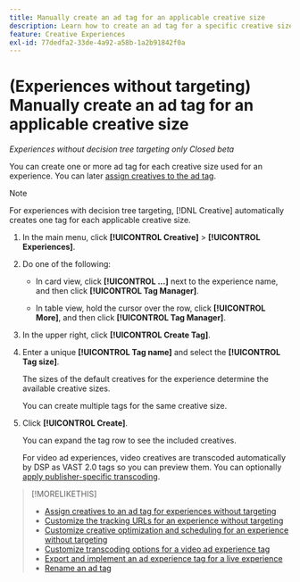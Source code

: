 ```yaml
---
title: Manually create an ad tag for an applicable creative size
description: Learn how to create an ad tag for a specific creative size.
feature: Creative Experiences
exl-id: 77dedfa2-33de-4a92-a58b-1a2b91842f0a
---
```

# (Experiences without targeting) Manually create an ad tag for an applicable creative size

*Experiences without decision tree targeting only*
*Closed beta*

You can create one or more ad tag for each creative size used for an experience. You can later [assign creatives to the ad tag](experience-tag-assign-creatives.md).

>[!NOTE]
>
>For experiences with decision tree targeting, [!DNL Creative] automatically creates one tag for each applicable creative size.

1. In the main menu, click **[!UICONTROL Creative]** > **[!UICONTROL Experiences]**.

1. Do one of the following:

   * In card view, click **[!UICONTROL ...]** next to the experience name, and then click **[!UICONTROL Tag Manager]**.
     
   * In table view, hold the cursor over the row, click **[!UICONTROL More]**, and then click **[!UICONTROL Tag Manager]**.

1. In the upper right, click **[!UICONTROL Create Tag]**.

1. Enter a unique **[!UICONTROL Tag name]** and select the **[!UICONTROL Tag size]**.

   The sizes of the default creatives for the experience determine the available creative sizes.

   You can create multiple tags for the same creative size.<!-- What are the implications? -->

1. Click **[!UICONTROL Create]**.

   You can expand the tag row to see the included creatives.

   For video ad experiences, video creatives are transcoded automatically by DSP as VAST 2.0 tags so you can preview them. You can optionally [apply publisher-specific transcoding](experience-tag-video-transcoding.md).

>[!MORELIKETHIS]
>
>* [Assign creatives to an ad tag for experiences without targeting](experience-tag-assign-creatives.md)
>* [Customize the tracking URLs for an experience without targeting](experience-tracking-urls-no-targeting.md)
>* [Customize creative optimization and scheduling for an experience without targeting](experience-optimization-scheduling-no-targeting.md)
>* [Customize transcoding options for a video ad experience tag](experience-tag-video-transcoding.md)
>* [Export and implement an ad experience tag for a live experience](experience-tag-export.md)
>* [Rename an ad tag](experience-tag-rename.md)
